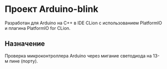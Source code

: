 # Проект Arduino-blink
Разработан для Arduino на C++ в IDE CLion с использованием PlatformIO и плагина PlatformIO for CLion.

## Назначение
Проверка микроконтроллера Arduino через мигание светодиода на 13-м пине (порту).